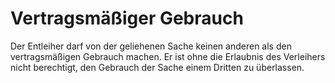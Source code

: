 # Vertragsmäßiger Gebrauch

Der Entleiher darf von der geliehenen Sache keinen anderen als den vertragsmäßigen Gebrauch machen. Er ist ohne die Erlaubnis des Verleihers nicht berechtigt, den Gebrauch der Sache einem Dritten zu überlassen.